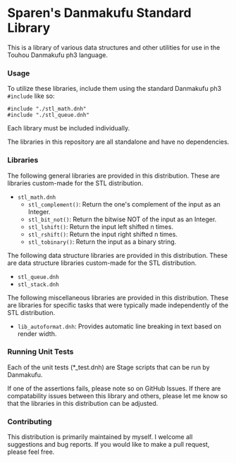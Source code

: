 # Sparen's Danmakufu Standard Library

This is a library of various data structures and other utilities for use in the Touhou Danmakufu ph3 language.

### Usage

To utilize these libraries, include them using the standard Danmakufu ph3 `#include` like so:

```
#include "./stl_math.dnh"
#include "./stl_queue.dnh"
```

Each library must be included individually.

The libraries in this repository are all standalone and have no dependencies.

### Libraries

The following general libraries are provided in this distribution. These are libraries custom-made for the STL distribution.

* `stl_math.dnh`
    - `stl_complement()`: Return the one's complement of the input as an Integer.
    - `stl_bit_not()`: Return the bitwise NOT of the input as an Integer.
    - `stl_lshift()`: Return the input left shifted n times.
    - `stl_rshift()`: Return the input right shifted n times.
    - `stl_tobinary()`: Return the input as a binary string.

The following data structure libraries are provided in this distribution. These are data structure libraries custom-made for the STL distribution.

* `stl_queue.dnh`
* `stl_stack.dnh`

The following miscellaneous libraries are provided in this distribution. These are libraries for specific tasks that were typically made independently of the STL distribution.
* `lib_autoformat.dnh`: Provides automatic line breaking in text based on render width.

### Running Unit Tests

Each of the unit tests (*_test.dnh) are Stage scripts that can be run by Danmakufu.

If one of the assertions fails, please note so on GitHub Issues. If there are compatability issues between this library and others, please let me know so that the libraries in this distribution can be adjusted.

### Contributing

This distribution is primarily maintained by myself. I welcome all suggestions and bug reports. If you would like to make a pull request, please feel free.
